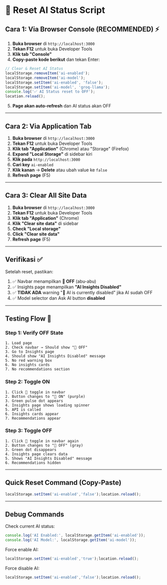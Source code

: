 # 🔄 Reset AI Status Script

## Cara 1: Via Browser Console (RECOMMENDED) ⚡

1. **Buka browser** di `http://localhost:3000`
2. **Tekan F12** untuk buka Developer Tools
3. **Klik tab "Console"**
4. **Copy-paste kode berikut** dan tekan Enter:

```javascript
// Clear & Reset AI Status
localStorage.removeItem('ai-enabled');
localStorage.removeItem('ai-model');
localStorage.setItem('ai-enabled', 'false');
localStorage.setItem('ai-model', 'groq-llama');
console.log('✅ AI Status reset to OFF');
location.reload();
```

5. **Page akan auto-refresh** dan AI status akan OFF

---

## Cara 2: Via Application Tab

1. **Buka browser** di `http://localhost:3000`
2. **Tekan F12** untuk buka Developer Tools
3. **Klik tab "Application"** (Chrome) atau "Storage" (Firefox)
4. **Expand "Local Storage"** di sidebar kiri
5. **Klik pada** `http://localhost:3000`
6. **Cari key** `ai-enabled`
7. **Klik kanan** → **Delete** atau ubah value ke `false`
8. **Refresh page** (F5)

---

## Cara 3: Clear All Site Data

1. **Buka browser** di `http://localhost:3000`
2. **Tekan F12** untuk buka Developer Tools
3. **Klik tab "Application"** (Chrome)
4. **Klik "Clear site data"** di sidebar
5. **Check "Local storage"**
6. **Click "Clear site data"**
7. **Refresh page** (F5)

---

## Verifikasi ✅

Setelah reset, pastikan:

1. ✅ Navbar menampilkan **🧠 OFF** (abu-abu)
2. ✅ Insights page menampilkan **"AI Insights Disabled"**
3. ✅ **TIDAK ADA** warning "🚫 AI is currently disabled" jika AI sudah OFF
4. ✅ Model selector dan Ask AI button **disabled**

---

## Testing Flow 🧪

### Step 1: Verify OFF State
```
1. Load page
2. Check navbar → Should show "🧠 OFF"
3. Go to Insights page
4. Should show "AI Insights Disabled" message
5. No red warning box
6. No insights cards
7. No recommendations section
```

### Step 2: Toggle ON
```
1. Click 🧠 toggle in navbar
2. Button changes to "🧠 ON" (purple)
3. Green pulse dot appears
4. Insights page shows loading spinner
5. API is called
6. Insights cards appear
7. Recommendations appear
```

### Step 3: Toggle OFF
```
1. Click 🧠 toggle in navbar again
2. Button changes to "🧠 OFF" (gray)
3. Green dot disappears
4. Insights page clears data
5. Shows "AI Insights Disabled" message
6. Recommendations hidden
```

---

## Quick Reset Command (Copy-Paste)

```javascript
localStorage.setItem('ai-enabled','false');location.reload();
```

---

## Debug Commands

Check current AI status:
```javascript
console.log('AI Enabled:', localStorage.getItem('ai-enabled'));
console.log('AI Model:', localStorage.getItem('ai-model'));
```

Force enable AI:
```javascript
localStorage.setItem('ai-enabled','true');location.reload();
```

Force disable AI:
```javascript
localStorage.setItem('ai-enabled','false');location.reload();
```
